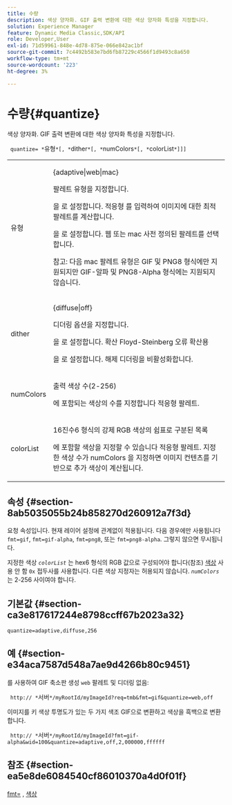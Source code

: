 ```yaml
---
title: 수량
description: 색상 양자화. GIF 출력 변환에 대한 색상 양자화 특성을 지정합니다.
solution: Experience Manager
feature: Dynamic Media Classic,SDK/API
role: Developer,User
exl-id: 71d59961-848e-4d78-875e-066e842ac1bf
source-git-commit: 7c4492b583e7bd6fb87229c4566f1d9493c8a650
workflow-type: tm+mt
source-wordcount: '223'
ht-degree: 3%

---
```


# 수량{#quantize}

색상 양자화. GIF 출력 변환에 대한 색상 양자화 특성을 지정합니다.

` quantize= *`유형`*[, *`dither`*[, *`numColors`*[, *`colorList`*]]]`

<table id="table_A669A9058C8043A5BAE80B03A13B015B"> 
 <tbody> 
  <tr> 
   <td colname="col1"> <p> <span class="codeph"> <span class="varname"> 유형 </span> </span> </p> </td> 
   <td colname="col2"> <p> <span class="codeph"> {adaptive|web|mac} </span> </p> <p>팔레트 유형을 지정합니다. </p> <p>을 로 설정합니다. <span class="codeph"> 적응형 </span> 를 입력하여 이미지에 대한 최적 팔레트를 계산합니다. </p> <p>을 로 설정합니다. <span class="codeph"> 웹 </span> 또는 <span class="codeph"> mac </span> 사전 정의된 팔레트를 선택합니다. </p> <p> <p>참고: 다음 <span class="codeph"> mac </span> 팔레트 유형은 GIF 및 PNG8 형식에만 지원되지만 GIF-알파 및 PNG8-Alpha 형식에는 지원되지 않습니다. </p> </p> </td> 
  </tr> 
  <tr> 
   <td colname="col1"> <p> <span class="codeph"> <span class="varname"> dither </span> </span> </p> </td> 
   <td colname="col2"> <p> <span class="codeph"> {diffuse|off} </span> </p> <p>디더링 옵션을 지정합니다. </p> <p>을 로 설정합니다. <span class="codeph"> 확산 </span> Floyd-Steinberg 오류 확산용 </p> <p>을 로 설정합니다. <span class="codeph"> 해제 </span> 디더링을 비활성화합니다. </p> </td> 
  </tr> 
  <tr> 
   <td colname="col1"> <p> <span class="codeph"> <span class="varname"> numColors </span> </span> </p> </td> 
   <td colname="col2"> <p>출력 색상 수(2-256) </p> <p>에 포함되는 색상의 수를 지정합니다 <span class="codeph"> 적응형 </span> 팔레트. </p> </td> 
  </tr> 
  <tr> 
   <td colname="col1"> <p> <span class="codeph"> <span class="varname"> colorList </span> </span> </p> </td> 
   <td colname="col2"> <p>16진수6 형식의 강제 RGB 색상의 쉼표로 구분된 목록 </p> <p>에 포함할 색상을 지정할 수 있습니다 <span class="codeph"> 적응형 </span> 팔레트. 지정한 색상 수가 <span class="codeph"> <span class="varname"> numColors </span> </span>을 지정하면 이미지 컨텐츠를 기반으로 추가 색상이 계산됩니다. </p> </td> 
  </tr> 
 </tbody> 
</table>

## 속성 {#section-8ab5035055b24b858270d260912a7f3d}

요청 속성입니다. 현재 레이어 설정에 관계없이 적용됩니다. 다음 경우에만 사용됩니다 `fmt=gif`, `fmt=gif-alpha`, `fmt=png8`, 또는 `fmt=png8-alpha`. 그렇지 않으면 무시됩니다.

지정한 색상 *`colorList`* 는 hex6 형식의 RGB 값으로 구성되어야 합니다(참조) [색상](/help/aem-is-ir-api/is-api/http-ref/image-serving-api-ref/c-http-protocol-reference/c-command-reference/r-color-commandref.md) 사용 안 함 `0x` 접두사를 사용합니다. 다른 색상 지정자는 허용되지 않습니다. *`numColors`* 는 2-256 사이여야 합니다.

## 기본값 {#section-ca3e817617244e8798ccff67b2023a32}

`quantize=adaptive,diffuse,256`

## 예 {#section-e34aca7587d548a7ae9d4266b80c9451}

를 사용하여 GIF 축소판 생성 `web` 팔레트 및 디더링 없음:

` http:// *`서버`*/myRootId/myImageId?req=tmb&fmt=gif&quantize=web,off`

이미지를 키 색상 투명도가 있는 두 가지 색조 GIF으로 변환하고 색상을 흑백으로 변환합니다.

` http:// *`서버`*/myRootId/myImageId?fmt=gif-alpha&wid=100&quantize=adaptive,off,2,000000,ffffff`

## 참조 {#section-ea5e8de6084540cf86010370a4d0f01f}

[fmt=](../../../../../is-api/http-ref/image-serving-api-ref/c-http-protocol-reference/c-command-reference/r-is-http-fmt.md#reference-cdf10043423b45ba9fe15157fb3ae37a) , [색상](/help/aem-is-ir-api/is-api/http-ref/image-serving-api-ref/c-http-protocol-reference/c-data-types/r-is-http-color.md)
